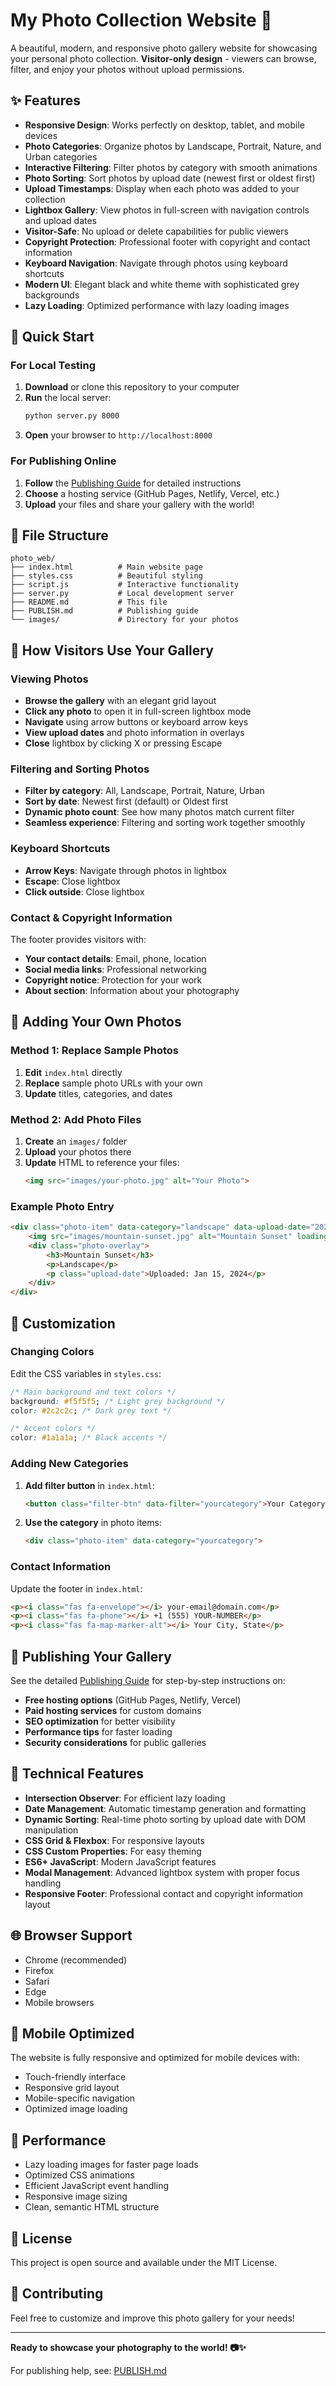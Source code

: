# My Photo Collection Website 📸

A beautiful, modern, and responsive photo gallery website for showcasing your personal photo collection. **Visitor-only design** - viewers can browse, filter, and enjoy your photos without upload permissions.

## ✨ Features

- **Responsive Design**: Works perfectly on desktop, tablet, and mobile devices
- **Photo Categories**: Organize photos by Landscape, Portrait, Nature, and Urban categories
- **Interactive Filtering**: Filter photos by category with smooth animations
- **Photo Sorting**: Sort photos by upload date (newest first or oldest first)
- **Upload Timestamps**: Display when each photo was added to your collection
- **Lightbox Gallery**: View photos in full-screen with navigation controls and upload dates
- **Visitor-Safe**: No upload or delete capabilities for public viewers
- **Copyright Protection**: Professional footer with copyright and contact information
- **Keyboard Navigation**: Navigate through photos using keyboard shortcuts
- **Modern UI**: Elegant black and white theme with sophisticated grey backgrounds
- **Lazy Loading**: Optimized performance with lazy loading images

## 🚀 Quick Start

### For Local Testing
1. **Download** or clone this repository to your computer
2. **Run** the local server:
   ```bash
   python server.py 8000
   ```
3. **Open** your browser to `http://localhost:8000`

### For Publishing Online
1. **Follow** the [Publishing Guide](PUBLISH.md) for detailed instructions
2. **Choose** a hosting service (GitHub Pages, Netlify, Vercel, etc.)
3. **Upload** your files and share your gallery with the world!

## 📁 File Structure

```
photo_web/
├── index.html          # Main website page
├── styles.css          # Beautiful styling
├── script.js           # Interactive functionality  
├── server.py           # Local development server
├── README.md           # This file
├── PUBLISH.md          # Publishing guide
└── images/             # Directory for your photos
```

## 🎯 How Visitors Use Your Gallery

### Viewing Photos
- **Browse the gallery** with an elegant grid layout
- **Click any photo** to open it in full-screen lightbox mode
- **Navigate** using arrow buttons or keyboard arrow keys
- **View upload dates** and photo information in overlays
- **Close** lightbox by clicking X or pressing Escape

### Filtering and Sorting Photos
- **Filter by category**: All, Landscape, Portrait, Nature, Urban
- **Sort by date**: Newest first (default) or Oldest first
- **Dynamic photo count**: See how many photos match current filter
- **Seamless experience**: Filtering and sorting work together smoothly

### Keyboard Shortcuts
- **Arrow Keys**: Navigate through photos in lightbox
- **Escape**: Close lightbox
- **Click outside**: Close lightbox

### Contact & Copyright Information
The footer provides visitors with:
- **Your contact details**: Email, phone, location
- **Social media links**: Professional networking
- **Copyright notice**: Protection for your work
- **About section**: Information about your photography

## 📸 Adding Your Own Photos

### Method 1: Replace Sample Photos
1. **Edit** `index.html` directly
2. **Replace** sample photo URLs with your own
3. **Update** titles, categories, and dates

### Method 2: Add Photo Files
1. **Create** an `images/` folder
2. **Upload** your photos there
3. **Update** HTML to reference your files:
   ```html
   <img src="images/your-photo.jpg" alt="Your Photo">
   ```

### Example Photo Entry
```html
<div class="photo-item" data-category="landscape" data-upload-date="2024-01-15T10:30:00">
    <img src="images/mountain-sunset.jpg" alt="Mountain Sunset" loading="lazy">
    <div class="photo-overlay">
        <h3>Mountain Sunset</h3>
        <p>Landscape</p>
        <p class="upload-date">Uploaded: Jan 15, 2024</p>
    </div>
</div>
```

## 🎨 Customization

### Changing Colors
Edit the CSS variables in `styles.css`:
```css
/* Main background and text colors */
background: #f5f5f5; /* Light grey background */
color: #2c2c2c; /* Dark grey text */

/* Accent colors */
color: #1a1a1a; /* Black accents */
```

### Adding New Categories
1. **Add filter button** in `index.html`:
   ```html
   <button class="filter-btn" data-filter="yourcategory">Your Category</button>
   ```
2. **Use the category** in photo items:
   ```html
   <div class="photo-item" data-category="yourcategory">
   ```

### Contact Information
Update the footer in `index.html`:
```html
<p><i class="fas fa-envelope"></i> your-email@domain.com</p>
<p><i class="fas fa-phone"></i> +1 (555) YOUR-NUMBER</p>
<p><i class="fas fa-map-marker-alt"></i> Your City, State</p>
```

## 🚀 Publishing Your Gallery

See the detailed [Publishing Guide](PUBLISH.md) for step-by-step instructions on:
- **Free hosting options** (GitHub Pages, Netlify, Vercel)
- **Paid hosting services** for custom domains
- **SEO optimization** for better visibility
- **Performance tips** for faster loading
- **Security considerations** for public galleries

## 🔧 Technical Features

- **Intersection Observer**: For efficient lazy loading
- **Date Management**: Automatic timestamp generation and formatting
- **Dynamic Sorting**: Real-time photo sorting by upload date with DOM manipulation
- **CSS Grid & Flexbox**: For responsive layouts
- **CSS Custom Properties**: For easy theming
- **ES6+ JavaScript**: Modern JavaScript features
- **Modal Management**: Advanced lightbox system with proper focus handling
- **Responsive Footer**: Professional contact and copyright information layout

## 🌐 Browser Support

- Chrome (recommended)
- Firefox
- Safari
- Edge
- Mobile browsers

## 📱 Mobile Optimized

The website is fully responsive and optimized for mobile devices with:
- Touch-friendly interface
- Responsive grid layout
- Mobile-specific navigation
- Optimized image loading

## 🎯 Performance

- Lazy loading images for faster page loads
- Optimized CSS animations
- Efficient JavaScript event handling
- Responsive image sizing
- Clean, semantic HTML structure

## 📝 License

This project is open source and available under the MIT License.

## 🤝 Contributing

Feel free to customize and improve this photo gallery for your needs!

---

**Ready to showcase your photography to the world! 📷✨**

For publishing help, see: [PUBLISH.md](PUBLISH.md) 